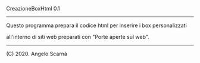 CreazioneBoxHtml 0.1

------------------------------------------------------------------------
Questo programma prepara il codice html per inserire i box personalizzati

all'interno di siti web preparati con "Porte aperte sul web".

------------------------------------------------------------------------

(C) 2020. Angelo Scarnà
